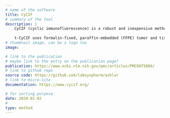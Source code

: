 ```yaml
---
# name of the software
title: CyCIF
# summary of the tool
description: |
    CyCIF (cyclic immunofluorescence) is a robust and inexpensive method for highly multiplexed immunofluorescence imaging using standard instruments and reagents. The concept of repeatedly staining and imaging slides has been around for many years and most commonly involves antibody stripping using denaturants. [Gerdes et al (2013)](https://www.ncbi.nlm.nih.gov/pmc/articles/PMC3718135/) described an approach in which fluorophores are chemically inactivated after each of several rounds of immunofluorescence. [The t-CyCIF (Tissue-based cyclic immunofluorescence) method](https://www.cycif.org/methods) by Lin et al (2018) builds on this and related approaches. 
    
    t-CyCIF uses formalin-fixed, paraffin-embedded (FFPE) tumor and tissue specimens mounted on glass slides. These are the most widely used specimens for histopathological diagnosis of cancer and other diseases. t-CyCIF generates multiplexed images of FFPE samples using an iterative process (a cycle) in which conventional low-plex fluorescence images are repeatedly collected from the same sample and then assembled into a high dimensional representation. Several variants are possible using direct and indirect immunofluorescence.
# thumbnail image, can be a logo too
image: 

# link to the publication
# maybe link to the entry on the publication page?
publication: https://www.ncbi.nlm.nih.gov/pmc/articles/PMC6075866/
# link to github repo
source code: https://github.com/labsyspharm/ashlar
# link to micro-site
documentation: https://www.cycif.org/

# for sorting purpose
date: 2020-01-02
# 
type: method
---
```

